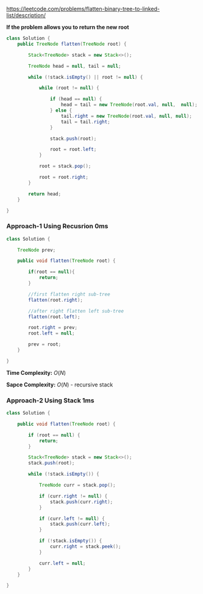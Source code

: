 https://leetcode.com/problems/flatten-binary-tree-to-linked-list/description/


**If the problem allows you to return the new root**

```java
class Solution {
    public TreeNode flatten(TreeNode root) {

        Stack<TreeNode> stack = new Stack<>();

        TreeNode head = null, tail = null;

        while (!stack.isEmpty() || root != null) {

            while (root != null) {

                if (head == null) {
                    head = tail = new TreeNode(root.val, null,  null);
                } else {
                    tail.right = new TreeNode(root.val, null, null);
                    tail = tail.right;
                }

                stack.push(root);

                root = root.left;
            }

            root = stack.pop();

            root = root.right;
        }

        return head;
    }

}
```


### Approach-1 Using Recusrion 0ms

```java
class Solution {

    TreeNode prev;

    public void flatten(TreeNode root) {

        if(root == null){
            return;
        }

        //first flatten right sub-tree
        flatten(root.right);

        //after right flatten left sub-tree
        flatten(root.left);

        root.right = prev;
        root.left = null;

        prev = root;
    }

}
```

**Time Complexity:** $O(N)$

**Sapce Complexity:** $O(N)$ - recursive stack



### Approach-2 Using Stack 1ms

```java
class Solution {

    public void flatten(TreeNode root) {

        if (root == null) {
            return;
        }

        Stack<TreeNode> stack = new Stack<>();
        stack.push(root);

        while (!stack.isEmpty()) {

            TreeNode curr = stack.pop();

            if (curr.right != null) {
                stack.push(curr.right);
            }

            if (curr.left != null) {
                stack.push(curr.left);
            }

            if (!stack.isEmpty()) {
                curr.right = stack.peek();
            }

            curr.left = null;
        }
    }

}
```